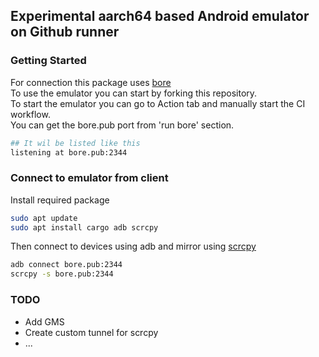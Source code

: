 ## Experimental aarch64 based Android emulator on Github runner

### Getting Started
For connection this package uses [bore](https://github.com/ekzhang/bore)  
To use the emulator you can start by forking this repository.  
To start the emulator you can go to Action tab and manually start the CI workflow.  
You can get the bore.pub port from 'run bore' section.  
```bash
## It wil be listed like this 
listening at bore.pub:2344
```

### Connect to emulator from client
Install required package

```bash
sudo apt update
sudo apt install cargo adb scrcpy
```
Then connect to devices using adb and mirror using [scrcpy](https://github.com/Genymobile/scrcpy)

```bash
adb connect bore.pub:2344
scrcpy -s bore.pub:2344
```
### TODO
- Add GMS
- Create custom tunnel for scrcpy
- ...
